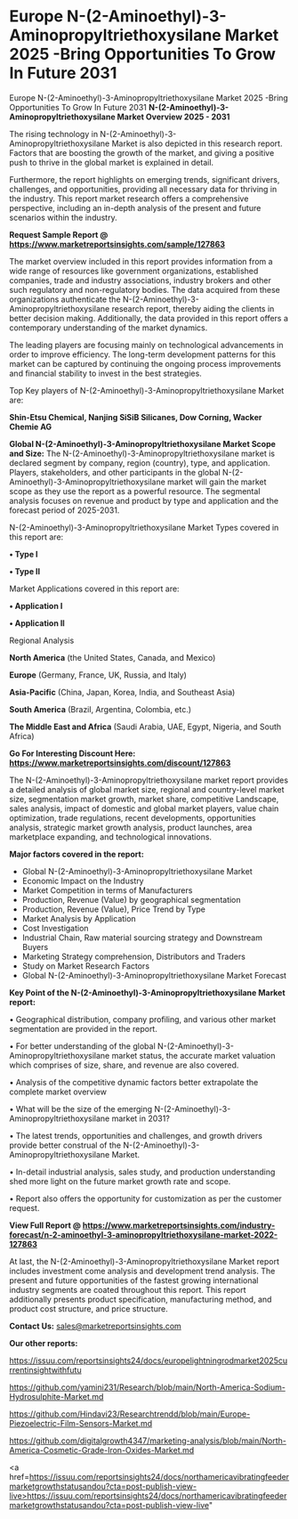 # Europe N-(2-Aminoethyl)-3-Aminopropyltriethoxysilane Market 2025 -Bring Opportunities To Grow In Future 2031
Europe N-(2-Aminoethyl)-3-Aminopropyltriethoxysilane Market 2025 -Bring Opportunities To Grow In Future 2031
<Strong> N-(2-Aminoethyl)-3-Aminopropyltriethoxysilane Market Overview 2025 - 2031</strong>

The rising technology in N-(2-Aminoethyl)-3-Aminopropyltriethoxysilane Market is also depicted in this research report. Factors that are boosting the growth of the market, and giving a positive push to thrive in the global market is explained in detail.

Furthermore, the report highlights on emerging trends, significant drivers, challenges, and opportunities, providing all necessary data for thriving in the industry. This report market research offers a comprehensive perspective, including an in-depth analysis of the present and future scenarios within the industry.

<strong>Request Sample Report @ <a href=https://www.marketreportsinsights.com/sample/127863>https://www.marketreportsinsights.com/sample/127863</a></strong>

The market overview included in this report provides information from a wide range of resources like government organizations, established companies, trade and industry associations, industry brokers and other such regulatory and non-regulatory bodies. The data acquired from these organizations authenticate the N-(2-Aminoethyl)-3-Aminopropyltriethoxysilane research report, thereby aiding the clients in better decision making. Additionally, the data provided in this report offers a contemporary understanding of the market dynamics.

The leading players are focusing mainly on technological advancements in order to improve efficiency. The long-term development patterns for this market can be captured by continuing the ongoing process improvements and financial stability to invest in the best strategies.

Top Key players of N-(2-Aminoethyl)-3-Aminopropyltriethoxysilane Market are:

<strong>Shin-Etsu Chemical, Nanjing SiSiB Silicanes, Dow Corning, Wacker Chemie AG</strong>

<strong><b>Global N-(2-Aminoethyl)-3-Aminopropyltriethoxysilane Market Scope and Size:</b></strong>
The N-(2-Aminoethyl)-3-Aminopropyltriethoxysilane market is declared segment by company, region (country), type, and application. Players, stakeholders, and other participants in the global N-(2-Aminoethyl)-3-Aminopropyltriethoxysilane market will gain the market scope as they use the report as a powerful resource. The segmental analysis focuses on revenue and product by type and application and the forecast period of 2025-2031.

N-(2-Aminoethyl)-3-Aminopropyltriethoxysilane Market Types covered in this report are:

<strong>• Type I

• Type II</strong>

Market Applications covered in this report are:

<strong>• Application I

• Application II</strong> 

Regional Analysis

<strong>North America</strong> (the United States, Canada, and Mexico)

<strong>Europe</strong> (Germany, France, UK, Russia, and Italy)

<strong>Asia-Pacific</strong> (China, Japan, Korea, India, and Southeast Asia)

<strong>South America</strong> (Brazil, Argentina, Colombia, etc.)

<strong>The Middle East and Africa</strong> (Saudi Arabia, UAE, Egypt, Nigeria, and South Africa)

<strong>Go For Interesting Discount Here: <a href=https://www.marketreportsinsights.com/discount/127863>https://www.marketreportsinsights.com/discount/127863</a></strong>

The N-(2-Aminoethyl)-3-Aminopropyltriethoxysilane market report provides a detailed analysis of global market size, regional and country-level market size, segmentation market growth, market share, competitive Landscape, sales analysis, impact of domestic and global market players, value chain optimization, trade regulations, recent developments, opportunities analysis, strategic market growth analysis, product launches, area marketplace expanding, and technological innovations.

<strong><b>Major factors covered in the report:</b></strong>
<ul>
  <li>Global N-(2-Aminoethyl)-3-Aminopropyltriethoxysilane Market </li>
  <li>Economic Impact on the Industry</li>
  <li>Market Competition in terms of Manufacturers</li>
  <li>Production, Revenue (Value) by geographical segmentation</li>
  <li>Production, Revenue (Value), Price Trend by Type</li>
  <li>Market Analysis by Application</li>
  <li>Cost Investigation</li>
  <li>Industrial Chain, Raw material sourcing strategy and Downstream Buyers</li>
  <li>Marketing Strategy comprehension, Distributors and Traders</li>
  <li>Study on Market Research Factors</li>
  <li>Global N-(2-Aminoethyl)-3-Aminopropyltriethoxysilane Market Forecast</li>
</ul>

<strong><b>Key Point of the N-(2-Aminoethyl)-3-Aminopropyltriethoxysilane Market report:</b></strong>

• Geographical distribution, company profiling, and various other market segmentation are provided in the report.

• For better understanding of the global N-(2-Aminoethyl)-3-Aminopropyltriethoxysilane market status, the accurate market valuation which comprises of size, share, and revenue are also covered.

• Analysis of the competitive dynamic factors better extrapolate the complete market overview

• What will be the size of the emerging N-(2-Aminoethyl)-3-Aminopropyltriethoxysilane market in 2031?

• The latest trends, opportunities and challenges, and growth drivers provide better construal of the N-(2-Aminoethyl)-3-Aminopropyltriethoxysilane Market.

• In-detail industrial analysis, sales study, and production understanding shed more light on the future market growth rate and scope.

• Report also offers the opportunity for customization as per the customer request.

<strong><b>View Full Report @ <a href=https://www.marketreportsinsights.com/industry-forecast/n-2-aminoethyl-3-aminopropyltriethoxysilane-market-2022-127863>https://www.marketreportsinsights.com/industry-forecast/n-2-aminoethyl-3-aminopropyltriethoxysilane-market-2022-127863</a></b></strong>


At last, the N-(2-Aminoethyl)-3-Aminopropyltriethoxysilane Market report includes investment come analysis and development trend analysis. The present and future opportunities of the fastest growing international industry segments are coated throughout this report. This report additionally presents product specification, manufacturing method, and product cost structure, and price structure.

<strong>Contact Us:</strong>
sales@marketreportsinsights.com

<strong>Our other reports:</strong>

<a href=https://issuu.com/reportsinsights24/docs/europelightningrodmarket2025currentinsightwithfutu>https://issuu.com/reportsinsights24/docs/europelightningrodmarket2025currentinsightwithfutu</a>

<a href=https://github.com/yamini231/Research/blob/main/North-America-Sodium-Hydrosulphite-Market.md>https://github.com/yamini231/Research/blob/main/North-America-Sodium-Hydrosulphite-Market.md</a>

<a href=https://github.com/Hindavi23/Researchtrendd/blob/main/Europe-Piezoelectric-Film-Sensors-Market.md>https://github.com/Hindavi23/Researchtrendd/blob/main/Europe-Piezoelectric-Film-Sensors-Market.md</a>

<a href=https://github.com/digitalgrowth4347/marketing-analysis/blob/main/North-America-Cosmetic-Grade-Iron-Oxides-Market.md>https://github.com/digitalgrowth4347/marketing-analysis/blob/main/North-America-Cosmetic-Grade-Iron-Oxides-Market.md</a>

<a href=https://issuu.com/reportsinsights24/docs/northamericavibratingfeedermarketgrowthstatusandou?cta=post-publish-view-live>https://issuu.com/reportsinsights24/docs/northamericavibratingfeedermarketgrowthstatusandou?cta=post-publish-view-live</a>"
